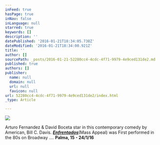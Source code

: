 ```yaml
---
inFeed: true
hasPage: true
inNav: false
inLanguage: null
starred: true
keywords: []
description: ''
datePublished: '2016-01-21T18:34:05.738Z'
dateModified: '2016-01-21T18:34:00.921Z'
title: ''
author: []
sourcePath: _posts/2016-01-21-52280cc4-4cdc-4f71-9979-4e9ced131de2.md
published: true
authors: []
publisher:
  name: null
  domain: null
  url: null
  favicon: null
url: 52280cc4-4cdc-4f71-9979-4e9ced131de2/index.html
_type: Article

---
```

![](https://the-grid-user-content.s3-us-west-2.amazonaws.com/73258084-6f6e-49de-a097-6d4f876f1374.jpg)

Arturo Fernandez & David Boceta star in this contemporary comedy by American, Bill C. Davis. _**[Enfrentados][0]**_(Mass Appeal) was  First performed in the 80s on Broadway .... ****Palma, 15 - 24/1/16****

[0]: http://www.keeptakinthemed.com/enfrentados.html